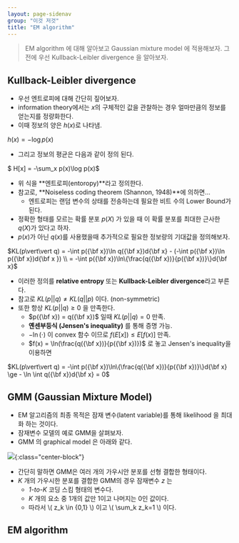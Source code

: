```yaml
---
layout: page-sidenav
group: "이것 저것"
title: "EM algorithm"
---
```


> EM algorithm 에 대해 알아보고 Gaussian mixture model 에 적용해보자.
> 그전에 우선 Kullback-Leibler divergence 을 알아보자.

Kullback-Leibler divergence
---------------------------

- 우선 엔트로피에 대해 간단히 짚어보자.
- information theory에서는 $x$의 구체적인 값을 관찰하는 경우 얼마만큼의 정보를 얻는지를 정량화한다.
- 이때 정보의 양은 $h(x)$로 나타냄.

$h(x) = -\log p(x)$

- 그리고 정보의 평균은 다음과 같이 정의 된다.

$ H[x] = -\sum_x p(x)\log p(x)$

- 위 식을 **엔트로피(entoropy)**라고 정의한다.
- 참고로, **Noiseless coding theorem (Shannon, 1948)**에 의하면...
	- 엔트로피는 랜덤 변수의 상태를 전송하는데 필요한 비트 수의 Lower Bound가 된다.
- 정확한 형태를 모르는 확률 분포 $p(X)$ 가 있을 때 이 확률 분포를 최대한 근사한 $q(X)$가 있다고 하자.
- $p(x)$가 아닌 $q(x)$를 사용했을때 추가적으로 필요한 정보량의 기대값을 정의해보자.

$KL(p\vert\vert q) = -\int p({\bf x})\ln q({\bf x})d{\bf x} - (-\int p({\bf x})\ln p({\bf x})d{\bf x }) \\ 
=  -\int p({\bf x})\ln\{\frac{q({\bf x})}{p({\bf x})}\}d{\bf x}$

- 이러한 정의를 **relative entropy** 또는 **Kullback-Leibler divergence**라고 부른다.
- 참고로 $KL(p\vert\vert q) \ne KL(q\vert\vert p)$ 이다. (non-symmetric)
- 또한 항상 $KL(p\vert\vert q) \ge 0$ 을 만족한다.
	- $p({\bf x}) = q({\bf x})$ 일때 $KL(p\vert\vert q) = 0$ 만족.
	- **옌센부등식 (Jensen's inequality)** 를 통해 증명 가능.
	- $-\ln(\cdot)$ 이 convex 함수 이므로 $f(E[x]) \le E[f(x)]$ 만족.
	- $f(x) = \ln(\frac{q({\bf x})}{p({\bf x})})$ 로 놓고 Jensen's inequality을 이용하면

$KL(p\vert\vert q) = -\int p({\bf x})\ln\{\frac{q({\bf x})}{p({\bf x})}\}d{\bf x} \ge - \ln \int q({\bf x})d{\bf x} = 0$

GMM (Gaussian Mixture Model)
----------------------------

- EM 알고리즘의 최종 목적은 잠재 변수(latent variable)를 통해 likelihood 을 최대화 하는 것이다.
- 잠재변수 모델의 예로 GMM을 살펴보자.
- GMM 의 graphical model 은 아래와 같다.

![]({{site.baseurl}}/images/ml_study/junk/em1.png){:class="center-block"}

- 간단히 말하면 GMM은 여러 개의 가우시안 분포를 선형 결합한 형태이다.
- $K$ 개의 가우시한 분포를 결합한 GMM의 경우 잠재변수 $z$ 는
	- *1-to-K* 코딩 스킴 형태의 변수다.
	- $K$ 개의 요소 중 1개의 값만 1이고 나머지는 0인 값이다.
	- 따라서 \\( z\_k \in \{0,1\} \\) 이고 \\( \sum\_k z\_k=1 \\) 이다.
	


EM algorithm
------------
